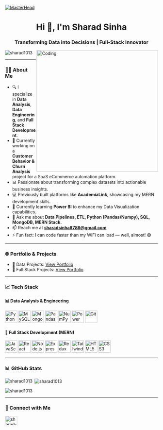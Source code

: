 [![MasterHead](https://logicmojo.com/assets/dist/new_pages/images/js-gif.gif)](https://sharad1013.io)
<h1 align="center">Hi 👋, I'm Sharad Sinha</h1>
<h3 align="center">Transforming Data into Decisions | Full-Stack Innovator</h3>

<img align="right" alt="Coding" width="400" src="https://media.licdn.com/dms/image/v2/D4D12AQEwYz74Mf7XKA/article-cover_image-shrink_600_2000/article-cover_image-shrink_600_2000/0/1677431973169?e=2147483647&v=beta&t=g-dw3FI3xdjJRFvnPlFM9vFqoXc5N3SxnW4jEuqG4o0">

<p align="left"> <img src="https://komarev.com/ghpvc/?username=sharad1013&label=Profile%20views&color=0e75b6&style=flat" alt="sharad1013" /> </p>

---

### 👨‍💼 About Me

- 🔍 I specialize in **Data Analysis**, **Data Engineering**, and **Full Stack Development**.
- 🔭 Currently working on a **Customer Behavior & Churn Analysis** project for a SaaS eCommerce automation platform.
- 📊 Passionate about transforming complex datasets into actionable business insights.
- 💻 Previously built platforms like **AcademiaLink**, showcasing my MERN development skills.
- 🌱 Currently learning **Power BI** to enhance my Data Visualization capabilities.
- 💬 Ask me about **Data Pipelines, ETL, Python (Pandas/Numpy), SQL, MongoDB, MERN Stack.**
- 📫 Reach me at **sharadsinha8789@gmail.com**
- ⚡ Fun fact: I can code faster than my WiFi can load — well, almost! 😅

---

### 🌐 Portfolio & Projects

- 🔗 Data Projects: [View Portfolio](https://sinhasharad13.netlify.app)
- 💼 Full Stack Projects: [View Portfolio](https://sinhasharad13.netlify.app)

---

### 📈 Tech Stack

#### 📊 Data Analysis & Engineering

<p align="left">
  <img src="https://cdn.jsdelivr.net/gh/devicons/devicon/icons/python/python-original.svg" width="40" height="40" alt="Python"/>
  <img src="https://cdn.jsdelivr.net/gh/devicons/devicon/icons/mysql/mysql-original-wordmark.svg" width="40" height="40" alt="MySQL"/>
  <img src="https://cdn.jsdelivr.net/gh/devicons/devicon/icons/mongodb/mongodb-original-wordmark.svg" width="40" height="40" alt="MongoDB"/>
  <img src="https://www.vectorlogo.zone/logos/pandas/pandas-icon.svg" width="40" height="40" alt="Pandas"/>
  <img src="https://www.vectorlogo.zone/logos/numpy/numpy-icon.svg" width="40" height="40" alt="NumPy"/>
  <img src="https://www.vectorlogo.zone/logos/microsoft_powerbi/microsoft_powerbi-icon.svg" width="40" height="40" alt="Power BI"/>
  <img src="https://cdn.jsdelivr.net/gh/devicons/devicon/icons/git/git-original.svg" width="40" height="40" alt="Git"/>
</p>

#### 🧩 Full Stack Development (MERN)

<p align="left">
  <img src="https://cdn.jsdelivr.net/gh/devicons/devicon/icons/javascript/javascript-original.svg" width="40" height="40" alt="JavaScript"/>
  <img src="https://cdn.jsdelivr.net/gh/devicons/devicon/icons/react/react-original-wordmark.svg" width="40" height="40" alt="React"/>
  <img src="https://cdn.jsdelivr.net/gh/devicons/devicon/icons/nodejs/nodejs-original-wordmark.svg" width="40" height="40" alt="Node.js"/>
  <img src="https://cdn.jsdelivr.net/gh/devicons/devicon/icons/express/express-original-wordmark.svg" width="40" height="40" alt="Express"/>
  <img src="https://www.vectorlogo.zone/logos/reduxjs/reduxjs-icon.svg" width="40" height="40" alt="Redux"/>
  <img src="https://cdn.jsdelivr.net/gh/devicons/devicon/icons/tailwindcss/tailwindcss-plain.svg" width="40" height="40" alt="Tailwind CSS"/>
  <img src="https://cdn.jsdelivr.net/gh/devicons/devicon/icons/html5/html5-original-wordmark.svg" width="40" height="40" alt="HTML5"/>
  <img src="https://cdn.jsdelivr.net/gh/devicons/devicon/icons/css3/css3-original-wordmark.svg" width="40" height="40" alt="CSS3"/>
</p>

---

### 📊 GitHub Stats

<p><img align="left" src="https://github-readme-stats.vercel.app/api/top-langs?username=sharad1013&show_icons=true&locale=en&layout=compact" alt="sharad1013" /></p>

<p>&nbsp;<img align="center" src="https://github-readme-stats.vercel.app/api?username=sharad1013&show_icons=true&locale=en" alt="sharad1013" /></p>

<p><img align="center" src="https://github-readme-streak-stats.herokuapp.com/?user=sharad1013&" alt="sharad1013" /></p>

---

### 🤝 Connect with Me

<p align="left">
<a href="https://linkedin.com/in/sharad-sinha8105" target="blank">
<img align="center" src="https://raw.githubusercontent.com/rahuldkjain/github-profile-readme-generator/master/src/images/icons/Social/linked-in-alt.svg" alt="sharad-sinha8105" height="30" width="40" />
</a>
</p>
